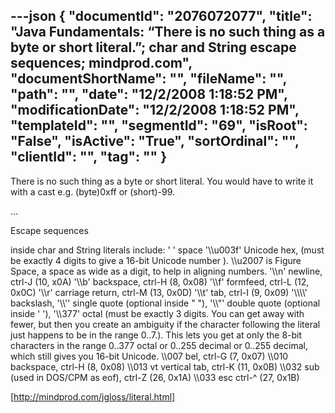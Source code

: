 ---json
{
  "documentId": "2076072077",
  "title": "Java Fundamentals: “There is no such thing as a byte or short literal.”; char and String escape sequences; mindprod.com",
  "documentShortName": "",
  "fileName": "",
  "path": "",
  "date": "12/2/2008 1:18:52 PM",
  "modificationDate": "12/2/2008 1:18:52 PM",
  "templateId": "",
  "segmentId": "69",
  "isRoot": "False",
  "isActive": "True",
  "sortOrdinal": "",
  "clientId": "",
  "tag": ""
}
---

There is no such thing as a byte or short literal. You would have to write it with a cast e.g. (byte)0xff or (short)-99.

…

Escape sequences

inside char and String literals include:
' ' space
'&bsol;&bsol;u003f' Unicode hex, (must be exactly 4 digits to give a 16-bit Unicode number ). &bsol;&bsol;u2007 is Figure Space, a space as wide as a digit, to help in aligning numbers.
'&bsol;&bsol;n' newline, ctrl-J (10, x0A)
'&bsol;&bsol;b' backspace, ctrl-H (8, 0x08)
'&bsol;&bsol;f' formfeed, ctrl-L (12, 0x0C)
'&bsol;&bsol;r' carriage return, ctrl-M (13, 0x0D)
'&bsol;&bsol;t' tab, ctrl-I (9, 0x09)
'&bsol;&bsol;&bsol;&bsol;' backslash,
'&bsol;&bsol;'' single quote (optional inside &quot; &quot;),
'&bsol;&bsol;&quot;' double quote (optional inside ' '),
'&bsol;&bsol;377' octal (must be exactly 3 digits. You can get away with fewer, but then you create an ambiguity if the character following the literal just happens to be in the range 0..7.). This lets you get at only the 8-bit characters in the range 0..377 octal or 0..255 decimal or 0..255 decimal, which still gives you 16-bit Unicode.
&bsol;&bsol;007 bel, ctrl-G (7, 0x07)
&bsol;&bsol;010 backspace, ctrl-H (8, 0x08)
&bsol;&bsol;013 vt vertical tab, ctrl-K (11, 0x0B)
&bsol;&bsol;032 sub (used in DOS/CPM as eof), ctrl-Z (26, 0x1A)
&bsol;&bsol;033 esc ctrl-^ (27, 0x1B)

[http://mindprod.com/jgloss/literal.html]
